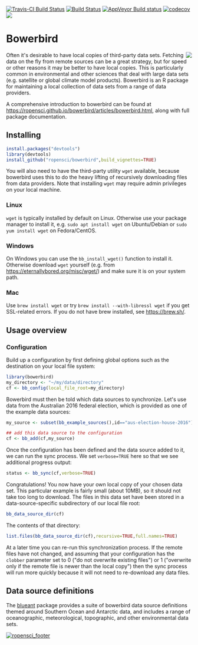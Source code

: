 
<!-- README.md is generated from README.Rmd. Please edit that file -->
[![Travis-CI Build Status](http://badges.herokuapp.com/travis/ropensci/bowerbird?branch=master&env=BUILD_NAME=trusty_release&label=linux)](https://travis-ci.org/ropensci/bowerbird) [![Build Status](http://badges.herokuapp.com/travis/ropensci/bowerbird?branch=master&env=BUILD_NAME=osx_release&label=osx)](https://travis-ci.org/ropensci/bowerbird) [![AppVeyor Build status](https://ci.appveyor.com/api/projects/status/5idrimyx0uuv6liu?svg=true)](https://ci.appveyor.com/project/ropensci/bowerbird) [![codecov](https://codecov.io/gh/ropensci/bowerbird/branch/master/graph/badge.svg)](https://codecov.io/gh/ropensci/bowerbird) [![](https://badges.ropensci.org/139_status.svg)](https://github.com/ropensci/onboarding/issues/139)

Bowerbird
=========

<img align="right" src="https://rawgit.com/ropensci/bowerbird/master/inst/extdata/bowerbird.svg" />

Often it's desirable to have local copies of third-party data sets. Fetching data on the fly from remote sources can be a great strategy, but for speed or other reasons it may be better to have local copies. This is particularly common in environmental and other sciences that deal with large data sets (e.g. satellite or global climate model products). Bowerbird is an R package for maintaining a local collection of data sets from a range of data providers.

A comprehensive introduction to bowerbird can be found at <https://ropensci.github.io/bowerbird/articles/bowerbird.html>, along with full package documentation.

Installing
----------

``` r
install.packages("devtools")
library(devtools)
install_github("ropensci/bowerbird",build_vignettes=TRUE)
```

You will also need to have the third-party utility `wget` available, because bowerbird uses this to do the heavy lifting of recursively downloading files from data providers. Note that installing `wget` may require admin privileges on your local machine.

### Linux

`wget` is typically installed by default on Linux. Otherwise use your package manager to install it, e.g. `sudo apt install wget` on Ubuntu/Debian or `sudo yum install wget` on Fedora/CentOS.

### Windows

On Windows you can use the `bb_install_wget()` function to install it. Otherwise download `wget` yourself (e.g. from <https://eternallybored.org/misc/wget/>) and make sure it is on your system path.

### Mac

Use `brew install wget` or try `brew install --with-libressl wget` if you get SSL-related errors. If you do not have brew installed, see <https://brew.sh/>.

Usage overview
--------------

### Configuration

Build up a configuration by first defining global options such as the destination on your local file system:

``` r
library(bowerbird)
my_directory <- "~/my/data/directory"
cf <- bb_config(local_file_root=my_directory)
```

Bowerbird must then be told which data sources to synchronize. Let's use data from the Australian 2016 federal election, which is provided as one of the example data sources:

``` r
my_source <- subset(bb_example_sources(),id=="aus-election-house-2016")

## add this data source to the configuration
cf <- bb_add(cf,my_source)
```

Once the configuration has been defined and the data source added to it, we can run the sync process. We set `verbose=TRUE` here so that we see additional progress output:

``` r
status <- bb_sync(cf,verbose=TRUE)
```

Congratulations! You now have your own local copy of your chosen data set. This particular example is fairly small (about 10MB), so it should not take too long to download. The files in this data set have been stored in a data-source-specific subdirectory of our local file root:

``` r
bb_data_source_dir(cf)
```

The contents of that directory:

``` r
list.files(bb_data_source_dir(cf),recursive=TRUE,full.names=TRUE)
```

At a later time you can re-run this synchronization process. If the remote files have not changed, and assuming that your configuration has the `clobber` parameter set to 0 ("do not overwrite existing files") or 1 ("overwrite only if the remote file is newer than the local copy") then the sync process will run more quickly because it will not need to re-download any data files.

Data source definitions
-----------------------

The [blueant](https://github.com/AustralianAntarcticDivision/blueant) package provides a suite of bowerbird data source definitions themed around Southern Ocean and Antarctic data, and includes a range of oceanographic, meteorological, topographic, and other environmental data sets.

[![ropensci\_footer](https://ropensci.org/public_images/ropensci_footer.png)](https://ropensci.org)
